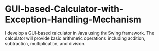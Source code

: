 # GUI-based-Calculator-with-Exception-Handling-Mechanism
I develop a GUI-based calculator in Java using the Swing framework. The calculator will provide basic arithmetic operations, including addition, subtraction, multiplication, and division.
